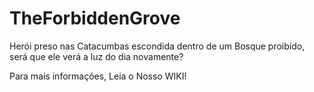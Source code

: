 # TheForbiddenGrove
Herói preso nas Catacumbas escondida dentro de um Bosque proibído, será que ele verá a luz do dia novamente?

Para mais informações, Leia o Nosso WIKI! 
